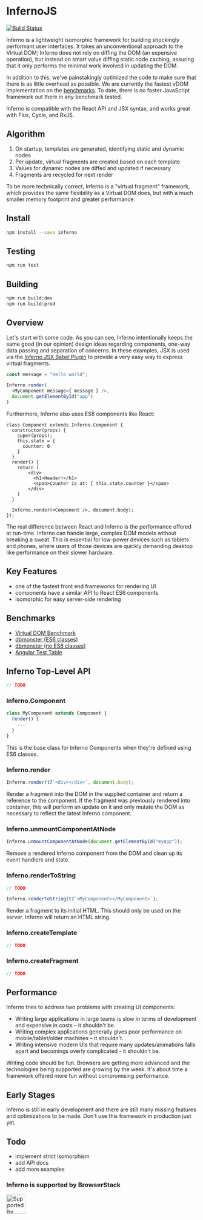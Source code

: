 # InfernoJS

[![Build Status](https://travis-ci.org/trueadm/inferno.svg?branch=new-build)](https://travis-ci.org/trueadm/inferno)

Inferno is a lightweight isomorphic framework for building shockingly performant user interfaces. It takes an unconventional approach to the Virtual DOM; Inferno does not rely on diffing the DOM (an expensive operation), but instead on smart value diffing  static node caching, assuring that it only performs the minimal work involved in updating the DOM. 

In addition to this, we've painstakingly optimized the code to make sure that there is as little overhead as possible. We are currently the fastest vDOM implementation on the [benchmarks](#benchmarks). To date, there is no faster JavaScript framework out there in any benchmark tested.

Inferno is compatible with the React API and JSX syntax, and works great with Flux, Cycle, and RxJS.

## Algorithm

1. On startup, templates are generated, identifying static and dynamic nodes
2. Per update, virtual fragments are created based on each template
3. Values for dynamic nodes are diffed and updated if necessary
4. Fragments are recycled for next render

To be more technically correct, Inferno is a "virtual fragment" framework, which provides the same flexibility as a Virtual DOM does, but with a much smaller memory footprint and greater performance.

## Install

```sh
npm install --save inferno
```

## Testing

```sh
npm run test
```

## Building

```sh
npm run build:dev
npm run build:prod
```

## Overview

Let's start with some code. As you can see, Inferno intentionally keeps the same good (in our opinion) design ideas regarding components, one-way data passing and separation of concerns.
In these examples, JSX is used via the [Inferno JSX Babel Plugin](https://github.com/trueadm/babel-plugin-inferno) to provide a very easy way to express virtual fragments.

```js
const message = "Hello world";

Inferno.render(
  <MyComponent message={ message } />,
  document.getElementById("app")
)
```
Furthermore, Inferno also uses ES6 components like React:

```javascript{
class Component extends Inferno.Component {
  constructor(props) {
    super(props);
    this.state = {
      counter: 0
    }
  }
  render() {
    return (
        <div>
          <h1>Header!</h1>
          <span>Counter is at: { this.state.counter }</span>
        </div>
    )
  }

  Inferno.render(<Component />, document.body);
});
```
The real difference between React and Inferno is the performance offered at run-time. Inferno can handle large, complex DOM models without breaking a sweat.
This is essential for low-power devices such as tablets and phones, where users of those devices are quickly demanding desktop like performance on their slower hardware.

## Key Features

- one of the fastest front end frameworks for rendering UI
- components have a similar API to React ES6 components
- isomorphic for easy server-side rendering

## Benchmarks

- [Virtual DOM Benchmark](http://vdom-benchmark.github.io/vdom-benchmark/)
- [dbmonster (ES6 classes)](http://infernojs.org/benchmarks/dbmonster/)
- [dbmonster (no ES6 classes)](http://infernojs.org/benchmarks/dbmonster/inferno-dbmonster-raw-es5.html)
- [Angular Test Table](http://infernojs.org/benchmarks/angular-test-table/infernojs/index.html)

## Inferno Top-Level API

```js
// TODO
```

### Inferno.Component

```js
class MyComponent extends Component {
  render() {
    ...
  }
}
```

This is the base class for Inferno Components when they're defined using ES6 classes.

### Inferno.render

```javascript
Inferno.render(t7`<div></div>`, document.body);
```

Render a fragment into the DOM in the supplied container and return a reference to the component. If the fragment was previously rendered into container, this will
perform an update on it and only mutate the DOM as necessary to reflect the latest Inferno component.

### Inferno.unmountComponentAtNode

```javascript
Inferno.unmountComponentAtNode(document.getElementById("myApp"));
```

Remove a rendered Inferno component from the DOM and clean up its event handlers and state.

### Inferno.renderToString

```js
// TODO
```

```js
Inferno.renderToString(t7`<MyComponent></MyComponent>`);
```

Render a fragment to its initial HTML. This should only be used on the server. Inferno will return an HTML string.

### Inferno.createTemplate

```js
// TODO
```

### Inferno.createFragment

```js
// TODO
```

## Performance

Inferno tries to address two problems with creating UI components:
- Writing large applications in large teams is slow in terms of development and expensive in costs – it shouldn't be.
- Writing complex applications generally gives poor performance on mobile/tablet/older machines – it shouldn't.
- Writing intensive modern UIs that require many updates/animations falls apart and becomings overly complicated - it shouldn't be.

Writing code should be fun. Browsers are getting more advanced and the technologies being supported are growing by the week. It's about
time a framework offered more fun without compromising performance.

## Early Stages

Inferno is still in early development and there are still many missing features and optimizations to be made. Don't use this framework in production just yet.

## Todo

- implement strict isomorphism
- add API docs
- add more examples

### Inferno is supported by BrowserStack

<img src="http://infernojs.org/browserstack.svg" height="50px" alt="Supported by Browserstack" />
